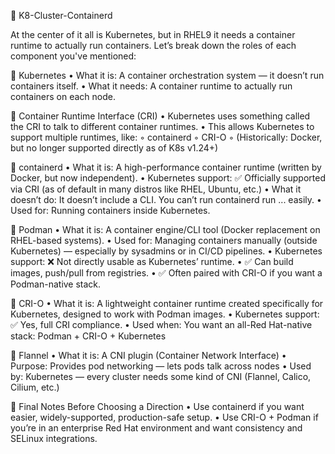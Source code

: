 🧠 K8-Cluster-Containerd

At the center of it all is Kubernetes, but in RHEL9 it needs a container runtime to actually run containers.
Let’s break down the roles of each component you've mentioned:

🔹 Kubernetes
    • What it is: A container orchestration system — it doesn’t run containers itself.
    • What it needs: A container runtime to actually run containers on each node.

🔹 Container Runtime Interface (CRI)
    • Kubernetes uses something called the CRI to talk to different container runtimes.
    • This allows Kubernetes to support multiple runtimes, like:
        ◦ containerd
        ◦ CRI-O
        ◦ (Historically: Docker, but no longer supported directly as of K8s v1.24+)

🔹 containerd
    • What it is: A high-performance container runtime (written by Docker, but now independent).
    • Kubernetes support: ✅ Officially supported via CRI (as of default in many distros like RHEL, Ubuntu, etc.)
    • What it doesn’t do: It doesn’t include a CLI. You can’t run containerd run ... easily.
    • Used for: Running containers inside Kubernetes.

🔹 Podman
    • What it is: A container engine/CLI tool (Docker replacement on RHEL-based systems).
    • Used for: Managing containers manually (outside Kubernetes) — especially by sysadmins or in CI/CD pipelines.
    • Kubernetes support: ❌ Not directly usable as Kubernetes’ runtime.
    • ✅ Can build images, push/pull from registries.
    • ✅ Often paired with CRI-O if you want a Podman-native stack.

🔹 CRI-O
    • What it is: A lightweight container runtime created specifically for Kubernetes, designed to work with Podman images.
    • Kubernetes support: ✅ Yes, full CRI compliance.
    • Used when: You want an all-Red Hat-native stack: Podman + CRI-O + Kubernetes

🔹 Flannel
    • What it is: A CNI plugin (Container Network Interface)
    • Purpose: Provides pod networking — lets pods talk across nodes
    • Used by: Kubernetes — every cluster needs some kind of CNI (Flannel, Calico, Cilium, etc.)

🧭 Final Notes Before Choosing a Direction
    • Use containerd if you want easier, widely-supported, production-safe setup.
    • Use CRI-O + Podman if you’re in an enterprise Red Hat environment and want consistency and SELinux integrations.
